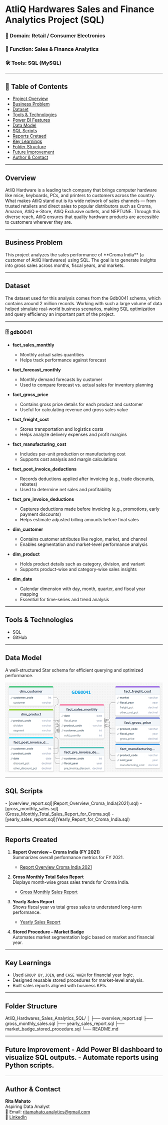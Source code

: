 # AtliQ Hardwares Sales and Finance Analytics Project (SQL)

### 🧩 Domain: Retail / Consumer Electronics  
### 💼 Function: Sales & Finance Analytics  
### 🛠 Tools: SQL (MySQL)

---

## 📌 Table of Contents
- <a href="#overview">Project Overview</a>
- <a href="#business-problem">Business Problem</a>
- <a href="#dataset">Dataset</a>
- <a href="#tools--technologies">Tools & Technologies</a>
- <a href="#powerbi-features">Power BI Features</a>
- <a href="#data-model">Data Model</a>
- <a href="#sql-scripts">SQL Scripts</a>
- <a href="#reports-created">Reports Cretaed</a>
- <a href="#key-learnings">Key Learnings</a>
- <a href="#folder-structure">Folder Structure</a>
- <a href="#future-improvement">Future Improvement</a>
- <a href="#author--contact">Author & Contact</a>

---

<h2><a class="anchor" id="Project Overview"></a>Overview</h2>
AtliQ Hardware is a leading tech company that brings computer hardware like mice, keyboards, PCs, and 
printers to customers across the country. What makes AtliQ stand out is its wide network of sales channels — 
from trusted retailers and direct sales to popular distributors such as Croma, Amazon, AtliQ e-Store, 
AtliQ Exclusive outlets, and NEPTUNE. Through this diverse reach, AtliQ ensures that quality hardware products 
are accessible to customers wherever they are.

---

<h2><a class="anchor" id="Business Problem"></a>Business Problem</h2>
This project analyzes the sales performance of **Croma India** (a customer of AtliQ Hardwares) using SQL.  
The goal is to generate insights into gross sales across months, fiscal years, and markets.

---

<h2><a class="anchor" id="dataset"></a>Dataset</h2>
The dataset used for this analysis comes from the Gdb0041 schema, which contains around 2 million records.
Working with such a large volume of data helped simulate real-world business scenarios, making SQL optimization and 
query efficiency an important part of the project.

---

### 🗄️ gdb0041  

- **fact_sales_monthly**  
  - Monthly actual sales quantities  
  - Helps track performance against forecast 
  
- **fact_forecast_monthly**  
  - Monthly demand forecasts by customer  
  - Used to compare forecast vs. actual sales for inventory planning   
  
- **fact_gross_price**  
  - Contains gross price details for each product and customer 
  - Useful for calculating revenue and gross sales value 
  
- **fact_freight_cost**  
  - Stores transportation and logistics costs 
  - Helps analyze delivery expenses and profit margins 
  
- **fact_manufacturing_cost**  
  - Includes per-unit production or manufacturing cost  
  - Supports cost analysis and margin calculations
  
- **fact_post_invoice_deductions**  
  - Records deductions applied after invoicing (e.g., trade discounts, rebates)
  - Used to determine net sales and profitability
  
- **fact_pre_invoice_deductions**  
  - Captures deductions made before invoicing (e.g., promotions, early payment discounts)  
  - Helps estimate adjusted billing amounts before final sales 
  
- **dim_customer**  
  - Contains customer attributes like region, market, and channel  
  - Enables segmentation and market-level performance analysis 
  
- **dim_product**  
  - Holds product details such as category, division, and variant
  - Supports product-wise and category-wise sales insights 

- **dim_date**  
  - Calendar dimension with day, month, quarter, and fiscal year mapping
  - Essential for time-series and trend analysis 

---

<h2><a class="anchor" id="tools--technologies"></a>Tools & Technologies</h2>

- SQL  
- GitHub

---

<h2><a class="anchor" id="data-model">Data Model</a></h2>

A well-structured Star schema for efficient querying and optimized performance.  

![Data Model](datamodel/Data_model.png)

---

<h2><a class="anchor" id="sql-scripts">SQL Scripts</a></h2>
- [overview_report.sql](Report_Overview_Croma_India(2021).sql)
- [gross_monthly_sales.sql](Gross_Monthly_Total_Sales_Report_for_Croma.sql)
- [yearly_sales_report.sql](Yearly_Report_for_Croma_India.sql)

---

<h2><a class="anchor" id="reports-created">Reports Created</a></h2>

1. **Report Overview – Croma India (FY 2021)**  
   Summarizes overall performance metrics for FY 2021.
   - [Report Overview Croma India 2021](reports/report_overview_croma_india.csv)

2. **Gross Monthly Total Sales Report**  
   Displays month-wise gross sales trends for Croma India.
   - [Gross Monthly Sales Report](reports/gross_monthly_total_sales_croma_india.csv)

3. **Yearly Sales Report**  
   Shows fiscal year vs total gross sales to understand long-term performance.
   - [Yearly Sales Report](reports/yearly_sales_report_croma.csv)

4. **Stored Procedure – Market Badge**  
   Automates market segmentation logic based on market and financial year.

---

<h2><a class="anchor" id="key-learnings">Key Learnings</a></h2>

- Used `GROUP BY`, `JOIN`, and `CASE WHEN` for financial year logic.  
- Designed reusable stored procedures for market-level analysis.  
- Built sales reports aligned with business KPIs.

---

<h2><a class="anchor" id="folder-structure">Folder Structure</a></h2>

AtliQ_Hardwares_Sales_Analytics_SQL/
│
├── overview_report.sql
├── gross_monthly_sales.sql
├── yearly_sales_report.sql
├── market_badge_stored_procedure.sql
└── README.md


---

<h2><a class="anchor" id="future-improvement">Future Improvement</a>
- Add Power BI dashboard to visualize SQL outputs.  
- Automate reports using Python scripts.

---
<h2><a class="anchor" id="author--contact"></a>Author & Contact</h2>

**Rita Mahato**  
Aspiring Data Analyst  
📧 Email: ritamahato.analytics@gmail.com  
🔗 [LinkedIn](https://www.linkedin.com/in/mahato-rita/)  
